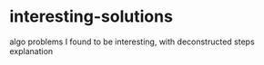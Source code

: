 # interesting-solutions
algo problems I found to be interesting, with deconstructed steps explanation
